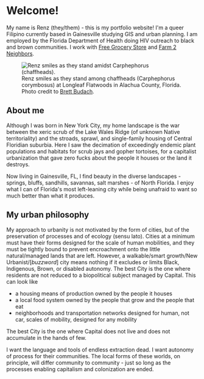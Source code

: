 # Welcome!

My name is Renz (they/them) - this is my portfolio website! I'm a queer Filipino currently based in Gainesville studying GIS and urban planning. I am employed by the Florida Department of Health doing HIV outreach to black and brown communities. I work with [Free Grocery Store](https://gnvfgs.org) and [Farm 2 Neighbors](https://instagram.com/farm2n).

<figure>
    <img src="/media/renz-in-carphephorus.jpg" alt="Renz smiles as they stand amidst Carphephorus (chaffheads).">
    <figcaption>Renz smiles as they stand among chaffheads (Carphephorus corymbosus) at Longleaf Flatwoods in Alachua County, Florida. Photo credit to <a href="https://instagram.com/brettbudach">Brett Budach</a>.</figcaption>
</figure>

## About me

Although I was born in New York City, my home landscape is the war between the xeric scrub of the Lake Wales Ridge (of unknown Native territoriality) and the stroads, sprawl, and single-family housing of Central Floridian suburbia. Here I saw the decimation of exceedingly endemic plant populations and habitats for scrub jays and gopher tortoises, for a capitalist urbanization that gave zero fucks about the people it houses or the land it destroys.

Now living in Gainesville, FL, I find beauty in the diverse landscapes - springs, bluffs, sandhills, savannas, salt marshes - of North Florida. I enjoy what I can of Florida's most left-leaning city while being unafraid to want so much better than what it produces.

## My urban philosophy

My approach to urbanity is not motivated by the form of cities, but of the preservation of processes and of ecology (sensu lato). Cities at a minimum must have their forms designed for the scale of human mobilities, and they must be tightly bound to prevent encroachment onto the little natural/managed lands that are left. However, a walkable/smart growth/New Urbanist/[*buzzword*] city means nothing if it excludes or limits Black, Indigenous, Brown, or disabled autonomy. The best City is the one where residents are not reduced to a biopolitical subject managed by Capital. This can look like

  - a housing means of production owned by the people it houses
  - a local food system owned by the people that grow and the people that eat
  - neighborhoods and transportation networks designed for human, not car, scales of mobility, designed for any mobility

The best City is the one where Capital does not live and does not accumulate in the hands of few.

I want the language and tools of endless extraction dead. I want autonomy of process for their communities. The local forms of these worlds, on principle, will differ community to community - just so long as the processes enabling capitalism and colonization are ended.
